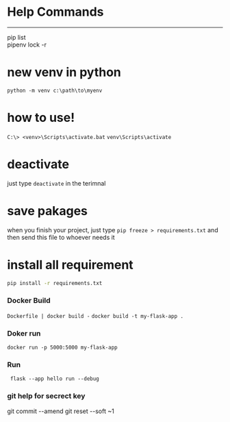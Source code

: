 # Help Commands  

  ---
pip list  
pipenv lock -r

# new venv in python

`python -m venv c:\path\to\myenv`

# how to use!

`C:\> <venv>\Scripts\activate.bat`
`venv\Scripts\activate`

# deactivate
just type `deactivate` in the terimnal

# save pakages
when you finish your project, just type
`pip freeze > requirements.txt`
and then send this file to whoever needs it

# install all requirement
```sh
pip install -r requirements.txt

```
### Docker Build
`Dockerfile | docker build -`
`docker build -t my-flask-app .`

### Doker run 
`docker run -p 5000:5000 my-flask-app`

### Run 
` flask --app hello run --debug`

### git help for secrect key 
git commit --amend
git reset --soft <comit hash>~1